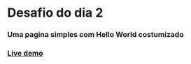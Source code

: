 # Desafio do dia 2

### Uma pagina simples com Hello World costumizado

### <a href=“https://helloworld-21daysofcode.netlify.app/“>Live demo</a>